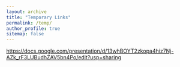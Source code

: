 ```yaml
---
layout: archive
title: "Temporary Links"
permalink: /temp/
author_profile: true
sitemap: false
---
```



https://docs.google.com/presentation/d/13whBOYT2zkopa4hiz7Nj-AZk_rF3LUBudhZAV5bn4Po/edit?usp=sharing
